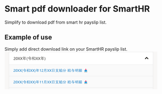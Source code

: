 # Smart pdf downloader for SmartHR

Simplify to download pdf from smart hr payslip list.

## Example of use
Simply add direct download link on your SmartHR payslip list.
![example](./docs/images/example.png)
